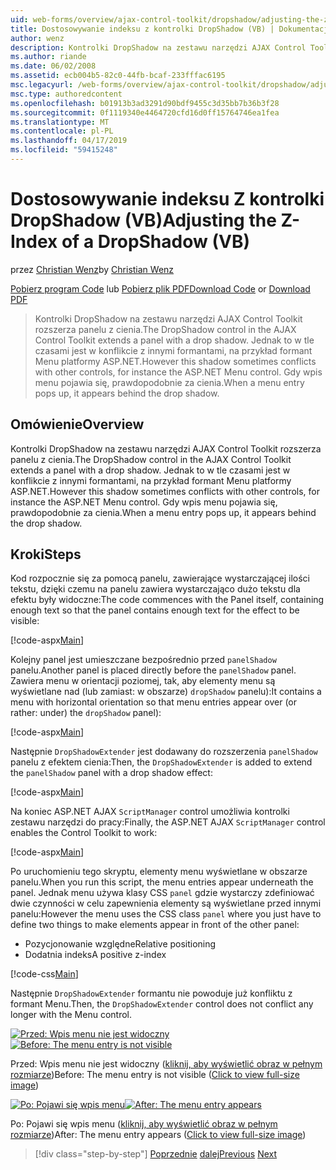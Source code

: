 ```yaml
---
uid: web-forms/overview/ajax-control-toolkit/dropshadow/adjusting-the-z-index-of-a-dropshadow-vb
title: Dostosowywanie indeksu z kontrolki DropShadow (VB) | Dokumentacja firmy Microsoft
author: wenz
description: Kontrolki DropShadow na zestawu narzędzi AJAX Control Toolkit rozszerza panelu z cienia. Jednak to w tle czasami powoduje konflikt z innych formantów, aby uzyskać Zainstaluj...
ms.author: riande
ms.date: 06/02/2008
ms.assetid: ecb004b5-82c0-44fb-bcaf-233fffac6195
msc.legacyurl: /web-forms/overview/ajax-control-toolkit/dropshadow/adjusting-the-z-index-of-a-dropshadow-vb
msc.type: authoredcontent
ms.openlocfilehash: b01913b3ad3291d90bdf9455c3d35bb7b36b3f28
ms.sourcegitcommit: 0f1119340e4464720cfd16d0ff15764746ea1fea
ms.translationtype: MT
ms.contentlocale: pl-PL
ms.lasthandoff: 04/17/2019
ms.locfileid: "59415248"
---
```

# <a name="adjusting-the-z-index-of-a-dropshadow-vb"></a><span data-ttu-id="3fb8d-104">Dostosowywanie indeksu Z kontrolki DropShadow (VB)</span><span class="sxs-lookup"><span data-stu-id="3fb8d-104">Adjusting the Z-Index of a DropShadow (VB)</span></span>

<span data-ttu-id="3fb8d-105">przez [Christian Wenz](https://github.com/wenz)</span><span class="sxs-lookup"><span data-stu-id="3fb8d-105">by [Christian Wenz](https://github.com/wenz)</span></span>

<span data-ttu-id="3fb8d-106">[Pobierz program Code](http://download.microsoft.com/download/5/1/6/51652a81-500b-4f6b-88d3-617103e7941e/DropShadow1.vb.zip) lub [Pobierz plik PDF](http://download.microsoft.com/download/b/6/a/b6ae89ee-df69-4c87-9bfb-ad1eb2b23373/dropshadow1VB.pdf)</span><span class="sxs-lookup"><span data-stu-id="3fb8d-106">[Download Code](http://download.microsoft.com/download/5/1/6/51652a81-500b-4f6b-88d3-617103e7941e/DropShadow1.vb.zip) or [Download PDF](http://download.microsoft.com/download/b/6/a/b6ae89ee-df69-4c87-9bfb-ad1eb2b23373/dropshadow1VB.pdf)</span></span>

> <span data-ttu-id="3fb8d-107">Kontrolki DropShadow na zestawu narzędzi AJAX Control Toolkit rozszerza panelu z cienia.</span><span class="sxs-lookup"><span data-stu-id="3fb8d-107">The DropShadow control in the AJAX Control Toolkit extends a panel with a drop shadow.</span></span> <span data-ttu-id="3fb8d-108">Jednak to w tle czasami jest w konflikcie z innymi formantami, na przykład formant Menu platformy ASP.NET.</span><span class="sxs-lookup"><span data-stu-id="3fb8d-108">However this shadow sometimes conflicts with other controls, for instance the ASP.NET Menu control.</span></span> <span data-ttu-id="3fb8d-109">Gdy wpis menu pojawia się, prawdopodobnie za cienia.</span><span class="sxs-lookup"><span data-stu-id="3fb8d-109">When a menu entry pops up, it appears behind the drop shadow.</span></span>


## <a name="overview"></a><span data-ttu-id="3fb8d-110">Omówienie</span><span class="sxs-lookup"><span data-stu-id="3fb8d-110">Overview</span></span>

<span data-ttu-id="3fb8d-111">Kontrolki DropShadow na zestawu narzędzi AJAX Control Toolkit rozszerza panelu z cienia.</span><span class="sxs-lookup"><span data-stu-id="3fb8d-111">The DropShadow control in the AJAX Control Toolkit extends a panel with a drop shadow.</span></span> <span data-ttu-id="3fb8d-112">Jednak to w tle czasami jest w konflikcie z innymi formantami, na przykład formant Menu platformy ASP.NET.</span><span class="sxs-lookup"><span data-stu-id="3fb8d-112">However this shadow sometimes conflicts with other controls, for instance the ASP.NET Menu control.</span></span> <span data-ttu-id="3fb8d-113">Gdy wpis menu pojawia się, prawdopodobnie za cienia.</span><span class="sxs-lookup"><span data-stu-id="3fb8d-113">When a menu entry pops up, it appears behind the drop shadow.</span></span>

## <a name="steps"></a><span data-ttu-id="3fb8d-114">Kroki</span><span class="sxs-lookup"><span data-stu-id="3fb8d-114">Steps</span></span>

<span data-ttu-id="3fb8d-115">Kod rozpocznie się za pomocą panelu, zawierające wystarczającej ilości tekstu, dzięki czemu na panelu zawiera wystarczająco dużo tekstu dla efektu były widoczne:</span><span class="sxs-lookup"><span data-stu-id="3fb8d-115">The code commences with the Panel itself, containing enough text so that the panel contains enough text for the effect to be visible:</span></span>

[!code-aspx[Main](adjusting-the-z-index-of-a-dropshadow-vb/samples/sample1.aspx)]

<span data-ttu-id="3fb8d-116">Kolejny panel jest umieszczane bezpośrednio przed `panelShadow` panelu.</span><span class="sxs-lookup"><span data-stu-id="3fb8d-116">Another panel is placed directly before the `panelShadow` panel.</span></span> <span data-ttu-id="3fb8d-117">Zawiera menu w orientacji poziomej, tak, aby elementy menu są wyświetlane nad (lub zamiast: w obszarze) `dropShadow` panelu):</span><span class="sxs-lookup"><span data-stu-id="3fb8d-117">It contains a menu with horizontal orientation so that menu entries appear over (or rather: under) the `dropShadow` panel):</span></span>

[!code-aspx[Main](adjusting-the-z-index-of-a-dropshadow-vb/samples/sample2.aspx)]

<span data-ttu-id="3fb8d-118">Następnie `DropShadowExtender` jest dodawany do rozszerzenia `panelShadow` panelu z efektem cienia:</span><span class="sxs-lookup"><span data-stu-id="3fb8d-118">Then, the `DropShadowExtender` is added to extend the `panelShadow` panel with a drop shadow effect:</span></span>

[!code-aspx[Main](adjusting-the-z-index-of-a-dropshadow-vb/samples/sample3.aspx)]

<span data-ttu-id="3fb8d-119">Na koniec ASP.NET AJAX `ScriptManager` control umożliwia kontrolki zestawu narzędzi do pracy:</span><span class="sxs-lookup"><span data-stu-id="3fb8d-119">Finally, the ASP.NET AJAX `ScriptManager` control enables the Control Toolkit to work:</span></span>

[!code-aspx[Main](adjusting-the-z-index-of-a-dropshadow-vb/samples/sample4.aspx)]

<span data-ttu-id="3fb8d-120">Po uruchomieniu tego skryptu, elementy menu wyświetlane w obszarze panelu.</span><span class="sxs-lookup"><span data-stu-id="3fb8d-120">When you run this script, the menu entries appear underneath the panel.</span></span> <span data-ttu-id="3fb8d-121">Jednak menu używa klasy CSS `panel` gdzie wystarczy zdefiniować dwie czynności w celu zapewnienia elementy są wyświetlane przed innymi panelu:</span><span class="sxs-lookup"><span data-stu-id="3fb8d-121">However the menu uses the CSS class `panel` where you just have to define two things to make elements appear in front of the other panel:</span></span>

- <span data-ttu-id="3fb8d-122">Pozycjonowanie względne</span><span class="sxs-lookup"><span data-stu-id="3fb8d-122">Relative positioning</span></span>
- <span data-ttu-id="3fb8d-123">Dodatnia indeks</span><span class="sxs-lookup"><span data-stu-id="3fb8d-123">A positive z-index</span></span>

[!code-css[Main](adjusting-the-z-index-of-a-dropshadow-vb/samples/sample5.css)]

<span data-ttu-id="3fb8d-124">Następnie `DropShadowExtender` formantu nie powoduje już konfliktu z formant Menu.</span><span class="sxs-lookup"><span data-stu-id="3fb8d-124">Then, the `DropShadowExtender` control does not conflict any longer with the Menu control.</span></span>


<span data-ttu-id="3fb8d-125">[![Przed: Wpis menu nie jest widoczny](adjusting-the-z-index-of-a-dropshadow-vb/_static/image2.png)](adjusting-the-z-index-of-a-dropshadow-vb/_static/image1.png)</span><span class="sxs-lookup"><span data-stu-id="3fb8d-125">[![Before: The menu entry is not visible](adjusting-the-z-index-of-a-dropshadow-vb/_static/image2.png)](adjusting-the-z-index-of-a-dropshadow-vb/_static/image1.png)</span></span>

<span data-ttu-id="3fb8d-126">Przed: Wpis menu nie jest widoczny ([kliknij, aby wyświetlić obraz w pełnym rozmiarze](adjusting-the-z-index-of-a-dropshadow-vb/_static/image3.png))</span><span class="sxs-lookup"><span data-stu-id="3fb8d-126">Before: The menu entry is not visible ([Click to view full-size image](adjusting-the-z-index-of-a-dropshadow-vb/_static/image3.png))</span></span>


<span data-ttu-id="3fb8d-127">[![Po: Pojawi się wpis menu](adjusting-the-z-index-of-a-dropshadow-vb/_static/image5.png)](adjusting-the-z-index-of-a-dropshadow-vb/_static/image4.png)</span><span class="sxs-lookup"><span data-stu-id="3fb8d-127">[![After: The menu entry appears](adjusting-the-z-index-of-a-dropshadow-vb/_static/image5.png)](adjusting-the-z-index-of-a-dropshadow-vb/_static/image4.png)</span></span>

<span data-ttu-id="3fb8d-128">Po: Pojawi się wpis menu ([kliknij, aby wyświetlić obraz w pełnym rozmiarze](adjusting-the-z-index-of-a-dropshadow-vb/_static/image6.png))</span><span class="sxs-lookup"><span data-stu-id="3fb8d-128">After: The menu entry appears ([Click to view full-size image](adjusting-the-z-index-of-a-dropshadow-vb/_static/image6.png))</span></span>

> [!div class="step-by-step"]
> <span data-ttu-id="3fb8d-129">[Poprzednie](manipulating-dropshadow-properties-from-client-code-cs.md)
> [dalej](manipulating-dropshadow-properties-from-client-code-vb.md)</span><span class="sxs-lookup"><span data-stu-id="3fb8d-129">[Previous](manipulating-dropshadow-properties-from-client-code-cs.md)
[Next](manipulating-dropshadow-properties-from-client-code-vb.md)</span></span>
